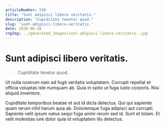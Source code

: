 ```yaml
---
articleNumber: 598
title: "Sunt adipisci libero veritatis."
description: "Cupiditate tenetur quod."
slug: 'sunt-adipisci-libero-veritatis.'
date: 2020-06-28
rngImg: ../generated_images/sunt-adipisci-libero-veritatis..jpg
---
```


# Sunt adipisci libero veritatis.

> Cupiditate tenetur quod.

Ut nulla nostrum nam ad fugit veritatis voluptatem. Corrupti repellat et officia voluptas iste numquam ab. Quia in optio ut fuga iusto corporis. Nisi aliquid inventore.
 Cupiditate temporibus beatae et aut id dicta delectus. Qui qui sapiente quam rerum nihil harum quia ab. Doloremque fuga adipisci aut corrupti. Sapiente velit ipsum natus sequi fuga animi rerum sed id. Sunt et totam. Et velit molestias iure dolor quia id voluptatem illo delectus.
